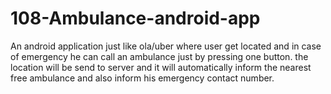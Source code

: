 # 108-Ambulance-android-app
An android application just like ola/uber where user get located and in case of emergency he can call an ambulance just by pressing 
one button. the location will be send to server and it will automatically inform the nearest free ambulance and also inform his emergency 
contact number.
